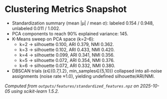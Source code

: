 # Clustering Metrics Snapshot

- Standardization summary (mean |μ| / mean σ): labeled 0.154 / 0.948, unlabeled 0.011 / 1.002.
- PCA components to reach 90% explained variance: 145.
- K-Means sweep on PCA space (k=2–6):
  - k=2 → silhouette 0.100, ARI 0.379, NMI 0.362.
  - k=3 → silhouette 0.102, ARI 0.433, NMI 0.420.
  - k=4 → silhouette 0.099, ARI 0.341, NMI 0.356.
  - k=5 → silhouette 0.072, ARI 0.354, NMI 0.376.
  - k=6 → silhouette 0.072, ARI 0.332, NMI 0.380.
- DBSCAN trials (ε∈{0.7,1.2}, min_samples∈{5,10}) collapsed into all-noise assignments (noise rate ≈1.0), yielding undefined silhouette/ARI/NMI.

_Computed from `outputs/features/standardized_features.npz` on 2025-10-05 using scikit-learn 1.5.2._
